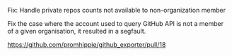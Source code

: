 Fix: Handle private repos counts not available to non-organization member

Fix the case where the account used to query GitHub API is not a member of a
given organisation, it resulted in a segfault.

https://github.com/promhippie/github_exporter/pull/18
